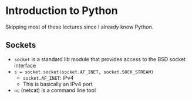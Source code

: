 # Introduction to Python

Skipping most of these lectures since I already know Python.

## Sockets

* `socket` is a standard lib module that provides access to the BSD socket interface
* `s = socket.socket(socket.AF_INET, socket.SOCK_STREAM)`
  * `socket.AF_INET`: IPv4
  * This is basically an IPv4 port
* `nc` (netcat) is a command line tool
